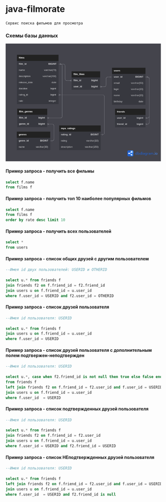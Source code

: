 # java-filmorate
`Сервис поиска фильмов для просмотра`

### Схемы базы данных
![ER-diagram](filmorate.png)

#### Пример запроса - получить все фильмы
```SQL
select f.name
from films f
```
#### Пример запроса - получить топ 10 наиболее популярных фильмов
```SQL    
select f.name 
from films f 
order by rate desc limit 10
```
#### Пример запроса - получить всех пользователей
```SQL
select *
from users
```
#### Пример запроса - список общих друзей с другим пользователем
```SQL
--Имея id двух пользователей: USERID и OTHERID

select u.* from friends f
join friends f2 on f.friend_id = f2.friend_id
join users u on f.friend_id = u.user_id
where f.user_id = USERID and f2.user_id = OTHERID 
```

#### Пример запроса - список друзей пользователя
```SQL
--Имея id пользователя: USERID

select u.* from friends f 
join users u on f.friend_id = u.user_id 
where f.user_id = USERID
```

#### Пример запроса - список друзей пользователя с дополнительным полем подтвержен-неподтвержден
```SQL
--Имея id пользователя: USERID

select u.*, case when f2.friend_id is not null then true else false end confirmed 
from friends f 
left join friends f2 on f.friend_id = f2.user_id and f.user_id = USERID and f2.friend_id = USERID 
join users u on f.friend_id = u.user_id 
where f.user_id  = USERID
```

#### Пример запроса - список подтвержденных друзей пользователя
```SQL
--Имея id пользователя: USERID

select u.* from friends f 
join friends f2 on f.friend_id = f2.user_id 
join users u on f.friend_id = u.user_id 
where f.user_id = USERID and f2.friend_id = USERID
```

#### Пример запроса - список НЕподтвержденных друзей пользователя
```SQL
--Имея id пользователя: USERID

select u.* from friends f
left join friends f2 on f.friend_id = f2.user_id and f.user_id = USERID and f2.friend_id = USERID
join users u on f.friend_id = u.user_id
where f.user_id  = USERID and f2.friend_id is null
```